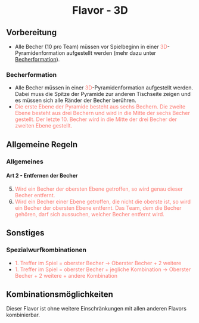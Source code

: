 <h1 align=center>Flavor - 3D</h1>

## Vorbereitung

- Alle Becher (10 pro Team) müssen vor Spielbeginn in einer <span style="color:rgb(253, 119, 110)">3D</span>-Pyramidenformation aufgestellt werden (mehr dazu unter [Becherformation](regelwerk?id=becherformation)).

### Becherformation

- Alle Becher müssen in einer <span style="color:rgb(253, 119, 110)">3D</span>-Pyramidenformation aufgestellt werden. Dabei muss die Spitze der Pyramide zur anderen Tischseite zeigen und es müssen sich alle Ränder der Becher berühren.
- <span style="color:rgb(253, 119, 110)">Die erste Ebene der Pyramide besteht aus sechs Bechern. Die zweite Ebene besteht aus drei Bechern und wird in die Mitte der sechs Becher gestellt. Der letzte 10. Becher wird in die Mitte der drei Becher der zweiten Ebene gestellt.</span>

## Allgemeine Regeln

### Allgemeines

#### Art 2 - Entfernen der Becher

5. <span style="color:rgb(253, 119, 110)">Wird ein Becher der obersten Ebene getroffen, so wird genau dieser Becher entfernt.</span>
6. <span style="color:rgb(253, 119, 110)">Wird ein Becher einer Ebene getroffen, die nicht die oberste ist, so wird ein Becher der obersten Ebene entfernt. Das Team, dem die Becher gehören, darf sich aussuchen, welcher Becher entfernt wird.</span>

## Sonstiges

### Spezialwurfkombinationen

- <span style="color:rgb(253, 119, 110)">1. Treffer im Spiel = oberster Becher &rarr; Oberster Becher + 2 weitere</span>
- <span style="color:rgb(253, 119, 110)">1. Treffer im Spiel = oberster Becher + jegliche Kombination &rarr; Oberster Becher + 2 weitere + andere Kombination</span>

## Kombinationsmöglichkeiten

Dieser Flavor ist ohne weitere Einschränkungen mit allen anderen Flavors kombinierbar.
